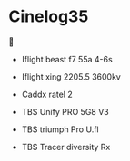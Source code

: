 # Cinelog35

:wrench:

- Iflight beast f7 55a 4-6s
- Iflight xing 2205.5 3600kv

- Caddx ratel 2
- TBS Unify PRO 5G8 V3
- TBS triumph Pro U.fl

- TBS Tracer diversity Rx